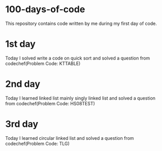 # 100-days-of-code
This repository contains code written by me during my first day of code.

# 1st day
Today I solved write a code on quick sort and solved a question from codechef(Problem Code: KTTABLE)

# 2nd day
Today I learned linked list mainly singly linked list and solved a question from codechef(Problem Code: HS08TEST)

# 3rd day
Today I learned circular linked list and solved a question from codechef(Problem Code: TLG)
